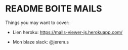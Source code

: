 # README BOITE MAILS


Things you may want to cover:

* Lien heroku: https://mails-viewer-js.herokuapp.com/

* Mon blaze slack: @jerem.s